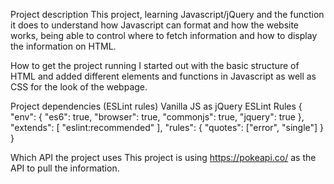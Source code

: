 Project description
This project, learning Javascript/jQuery and the function it does to understand how Javascript can format and how the website works, being able to control where to fetch information and how to display the information on HTML.

How to get the project running
I started out with the basic structure of HTML and added different elements and functions in Javascript as well as CSS for the look of the webpage.

Project dependencies (ESLint rules)
Vanilla JS as jQuery
ESLint Rules
{
    "env": {
        "es6": true,
        "browser": true,
        "commonjs": true,
        "jquery": true
    },
    "extends": [
        "eslint:recommended"
    ],
    "rules": {
        "quotes": ["error", "single"]
    }
}

Which API the project uses
This project is using https://pokeapi.co/ as the API to pull the information.
